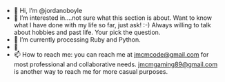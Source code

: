 - 👋 Hi, I’m @jordanoboyle
- 👀 I’m interested in....not sure what this section is about. Want to know what I have done with my life so far, just ask! :-) Always willing to talk about hobbies and past life. Your pick the question.
- 🌱 I’m currently processing Ruby and Python.
- 💞️ 
- 📫 How to reach me: you can reach me at jmcmcode@gmail.com for most professional and collaborative needs. jmcmgaming89@gmail.com is another way to reach me for more casual purposes. 

<!---
joboyle89/joboyle89 is a ✨ special ✨ repository because its `README.md` (this file) appears on your GitHub profile.
You can click the Preview link to take a look at your changes.
--->

